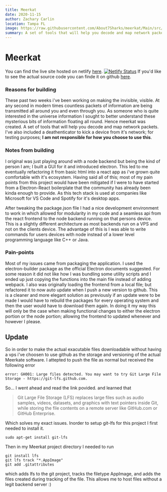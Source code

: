 ```yaml
---
title: Meerkat
date: 2020-11-15
author: Zachary Carlin
location: Tampa FL
image: https://raw.githubusercontent.com/About7Sharks/meerkat/Main/src/logo.svg 
summary: A set of tools that will help you decode and map network packets
---
```


# Meerkat
You can find the live site hosted on netlify [here](https://meerkatapp.netlify.app/).
[![Netlify Status](https://api.netlify.com/api/v1/badges/ceae32a4-08c9-4484-80c3-879d32865d54/deploy-status)](https://app.netlify.com/sites/meerkatapp/deploys)
If you'd like to see the actual source code you can finde it on github [here](https://github.com/About7Sharks/meerkat).

### Reasons for building

These past two weeks i've been working on making the invisible, visible. At any second in modern times countless packets of information are being transmitted all around you and even through you. As someone who is quite interested in the universe information I sought to better understand these mysterious bits of information floating all round. Hence meerkat was created. A set of tools that will help you decode and map network packets. I've also included a deathenticator to kick a device from it's network; for testing purposes; **I am not responsible for how you choose to use this**.

### Notes from building

I original was just playing around with a node backend but being the kind of person I am; I built a GUI for it and introduced electron. This led to me eventually refactoring it from basic html into a react app as i've grown quite comfortable with it's ecosystem. Having said all of this; most of my pain points from this project would have been mitigated if I were to have started from a Electron-React boilerplate that the community has already been kinda enough to provide. As this tech stack is used at companies like Microsoft for VS Code and Spotify for it's desktop apps.

After tweaking the package.json file I had a nice development environment to work in which allowed for modularity in my code and a seamless api from the react frontend to the node backend running on that persons device. This is a slightly different architecture as most backends run on a VPS and not on the clients device. The advantage of this is I was able to write commands for users devices with node instead of a lower level programming language like C++ or Java.

### Pain-points

Most of my issues came from packaging the application. I used the electron-builder package as the official Electron documents suggested. For some reason it did not like how I was bundling some utility scripts and I ended up just copying the functions into the main file instead of adding webpack. I also was originally loading the frontend from a local file; but refactored it to now auto update when I push a new version to github. This is a cleaner and more elegant solution as previously if an update were to be made I would have to rebuild the packages for every operating system and then the user would have to download them again. In doing it my way this will only be the case when making functional changes to either the electron portion or the node portion; allowing the frontend to updated whenever and however I please.


## Update

So in order to make the actual exacutable files downloadable without having a vps i've choosen to use github as the storage and versioning of the actual Meerkate software. I attepted to push the file as normal but received the following error 
```
error: GH001: Large files detected. You may want to try Git Large File Storage - https://git-lfs.github.com.
```
So... I went ahead and read the link povided. and learned that
> Git Large File Storage (LFS) replaces large files such as audio samples, videos, datasets, and graphics with text pointers inside Git, while storing the file contents on a remote server like GitHub.com or GitHub Enterprise.

Which solves my exact issues. Inorder to setup git-lfs for this project I first needed to install it.
```
sudo apt-get install git-lfs

```
Then in my Meerkat project directory I needed to run 
```
git install lfs
git lfs track "*.AppImage"
git add .gitattributes
```
which adds lfs to the git project, tracks the filetype AppImage, and adds the files created during tracking of the file. This allows me to host files without a legit backend server :)

